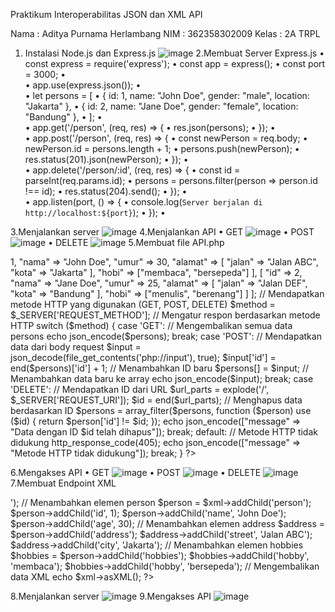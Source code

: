 Praktikum Interoperabilitas 
JSON dan XML API

Nama : Aditya Purnama Herlambang
NIM   : 362358302009
Kelas  : 2A TRPL

1.	Instalasi Node.js dan Express.js
![image](https://github.com/user-attachments/assets/556e834a-b5ff-47e4-8e07-b6c1a62fce6a)
2.Membuat Server Express.js
•	const express = require('express');
•	const app = express();
•	const port = 3000;
•	
•	app.use(express.json());
•	
•	let persons = [
•	  { id: 1, name: "John Doe", gender: "male", location: "Jakarta" },
•	  { id: 2, name: "Jane Doe", gender: "female", location: "Bandung" },
•	];
•	
•	app.get('/person', (req, res) => {
•	  res.json(persons);
•	});
•	
•	app.post('/person', (req, res) => {
•	  const newPerson = req.body;
•	  newPerson.id = persons.length + 1;
•	  persons.push(newPerson);
•	  res.status(201).json(newPerson);
•	});
•	
•	app.delete('/person/:id', (req, res) => {
•	  const id = parseInt(req.params.id);
•	  persons = persons.filter(person => person.id !== id);
•	  res.status(204).send();
•	});
•	
•	app.listen(port, () => {
•	  console.log(`Server berjalan di http://localhost:${port}`);
•	});
•	

3.Menjalankan server
![image](https://github.com/user-attachments/assets/2142677b-49ce-4948-90f6-f1aaee11f074)
4.Menjalankan API
•	GET
![image](https://github.com/user-attachments/assets/da2351ed-8303-44a6-8077-ed0c8a4a055b)
•	POST
![image](https://github.com/user-attachments/assets/98c67adc-489d-45f0-9fa4-ebc6c261affe)
•	DELETE
![image](https://github.com/user-attachments/assets/02907ed0-204d-4cbc-b411-8947eef96ff8)
5.Membuat file API.php 
<?php
header('Content-Type: application/json');

// Data dummy
$persons = [
    [
        "id" => 1,
        "nama" => "John Doe",
        "umur" => 30,
        "alamat" => [
            "jalan" => "Jalan ABC",
            "kota" => "Jakarta"
        ],
        "hobi" => ["membaca", "bersepeda"]
    ],
    [
        "id" => 2,
        "nama" => "Jane Doe",
        "umur" => 25,
        "alamat" => [
            "jalan" => "Jalan DEF",
            "kota" => "Bandung"
        ],
        "hobi" => ["menulis", "berenang"]
    ]
];

// Mendapatkan metode HTTP yang digunakan (GET, POST, DELETE)
$method = $_SERVER['REQUEST_METHOD'];

// Mengatur respon berdasarkan metode HTTP
switch ($method) {
    case 'GET':
        // Mengembalikan semua data persons
        echo json_encode($persons);
        break;

    case 'POST':
        // Mendapatkan data dari body request
        $input = json_decode(file_get_contents('php://input'), true);
        $input['id'] = end($persons)['id'] + 1; // Menambahkan ID baru
        $persons[] = $input; // Menambahkan data baru ke array
        echo json_encode($input);
        break;

    case 'DELETE':
        // Mendapatkan ID dari URL
        $url_parts = explode('/', $_SERVER['REQUEST_URI']);
        $id = end($url_parts);
        // Menghapus data berdasarkan ID
        $persons = array_filter($persons, function ($person) use ($id) {
            return $person['id'] != $id;
        });
        echo json_encode(["message" => "Data dengan ID $id telah dihapus"]);
        break;

    default:
        // Metode HTTP tidak didukung
        http_response_code(405);
        echo json_encode(["message" => "Metode HTTP tidak didukung"]);
        break;
}
?>


6.Mengakses API
•	GET
![image](https://github.com/user-attachments/assets/3d4fd9de-b9f4-4a60-9589-60193d84ff45)
•	POST
![image](https://github.com/user-attachments/assets/bd197383-f2e6-4444-afa7-f161d333cb91)
•	DELETE
![image](https://github.com/user-attachments/assets/1e631c80-cb1a-478c-b69e-acdbba8f1e4b)
7.Membuat Endpoint XML
<?php
header('Content-Type: application/xml');

// Membuat objek XML baru
$xml = new SimpleXMLElement('<persons/>');

// Menambahkan elemen person
$person = $xml->addChild('person');
$person->addChild('id', 1);
$person->addChild('name', 'John Doe');
$person->addChild('age', 30);

// Menambahkan elemen address
$address = $person->addChild('address');
$address->addChild('street', 'Jalan ABC');
$address->addChild('city', 'Jakarta');

// Menambahkan elemen hobbies
$hobbies = $person->addChild('hobbies');
$hobbies->addChild('hobby', 'membaca');
$hobbies->addChild('hobby', 'bersepeda');

// Mengembalikan data XML
echo $xml->asXML();
?>

 8.Menjalankan server
![image](https://github.com/user-attachments/assets/197f78c2-4aba-4bc5-8b1d-49a4241a2c43)
9.Mengakses API
![image](https://github.com/user-attachments/assets/f814f693-fccf-451b-a729-35fbd15c7676)

